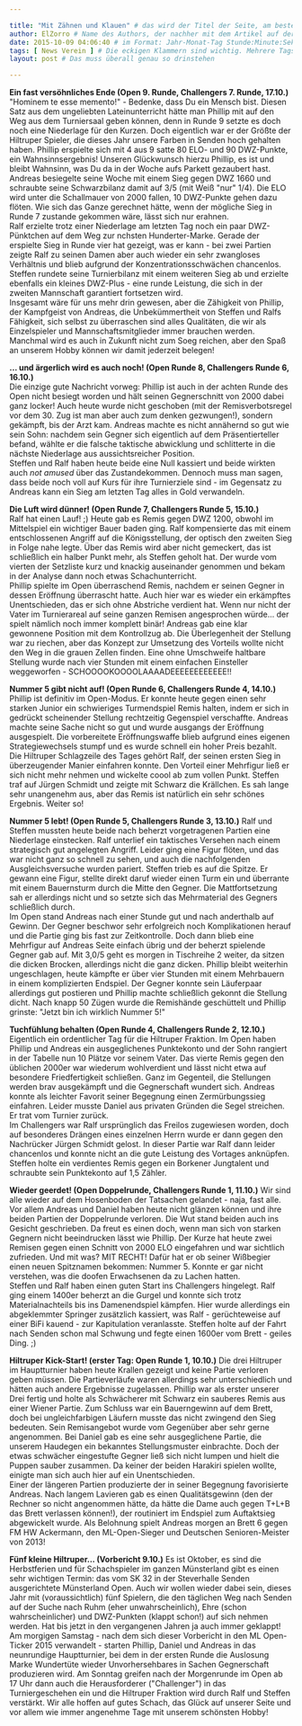 ```yaml
---

title: "Mit Zähnen und Klauen" # das wird der Titel der Seite, am besten in Anführungszeichen (z.B. wenn er Sonderzeichen enthält)
author: ElZorro # Name des Authors, der nachher mit dem Artikel auf der Seite angezeigt wird; das ist unabhängig vom github-Benutzernamen
date: 2015-10-09 04:06:40 # im Format: Jahr-Monat-Tag Stunde:Minute:Sekunde, die Uhrzeit ist optional
tags: [ News Verein ] # Die eckigen Klammern sind wichtig. Mehrere Tags werden durch Kommas separiert
layout: post # Das muss überall genau so drinstehen

---
```

**Ein fast versöhnliches Ende (Open 9. Runde, Challengers 7. Runde, 17.10.)**
  "Hominem te esse memento!" - Bedenke, dass Du ein Mensch bist. Diesen Satz aus dem ungeliebten Lateinunterricht hätte man Phillip mit auf den Weg aus dem Turniersaal geben können, denn in Runde 9 setzte es doch noch eine Niederlage für den Kurzen. Doch eigentlich war er der Größte der Hiltruper Spieler, die dieses Jahr unsere Farben in Senden hoch gehalten haben. Phillip erspielte sich mit 4 aus 9 satte 80 ELO- und 90 DWZ-Punkte, ein Wahnsinnsergebnis! Unseren Glückwunsch hierzu Phillip, es ist und bleibt Wahnsinn, was Du da in der Woche aufs Parkett gezaubert hast. Andreas besiegelte seine Woche mit einem Sieg gegen DWZ 1660 und schraubte seine Schwarzbilanz damit auf 3/5 (mit Weiß "nur" 1/4). Die ELO wird unter die Schallmauer von 2000 fallen, 10 DWZ-Punkte gehen dazu flöten. Wie sich das Ganze gerechnet hätte, wenn der mögliche Sieg in Runde 7 zustande gekommen wäre, lässt sich nur erahnen.  
  Ralf erzielte trotz einer Niederlage am letzten Tag noch ein paar DWZ-Pünktchen auf dem Weg zur nchsten Hunderter-Marke. Gerade der erspielte Sieg in Runde vier hat gezeigt, was er kann - bei zwei Partien zeigte Ralf zu seinen Damen aber auch wieder ein sehr zwangloses Verhältnis und blieb aufgrund der Konzentrationsschwächen chancenlos. Steffen rundete seine Turnierbilanz mit einem weiteren Sieg ab und erzielte ebenfalls ein kleines DWZ-Plus - eine runde Leistung, die sich in der zweiten Mannschaft garantiert fortsetzen wird.  
  Insgesamt wäre für uns mehr drin gewesen, aber die Zähigkeit von Phillip, der Kampfgeist von Andreas, die Unbekümmertheit von Steffen und Ralfs Fähigkeit, sich selbst zu überraschen sind alles Qualitäten, die wir als Einzelspieler und Mannschaftsmitglieder immer brauchen werden. Manchmal wird es auch in Zukunft nicht zum Soeg reichen, aber den Spaß an unserem Hobby können wir damit jederzeit belegen!

<!-- continue -->
**... und ärgerlich wird es auch noch! (Open Runde 8, Challengers Runde 6, 16.10.)**  
  Die einzige gute Nachricht vorweg: Phillip ist auch in der achten Runde des Open nicht besiegt worden und hält seinen Gegnerschnitt von 2000 dabei ganz locker! Auch heute wurde nicht geschoben (mit der Remisverbotsregel vor dem 30. Zug ist man aber auch zum denken gezwungen!), sondern gekämpft, bis der Arzt kam. Andreas machte es nicht annähernd so gut wie sein Sohn: nachdem sein Gegner sich eigentlich auf dem Präsentierteller befand, wählte er die falsche taktische abwicklung und schlitterte in die nächste Niederlage aus aussichtsreicher Position.  
  Steffen und Ralf haben heute beide eine Null kassiert und beide wirkten auch *not amused* über das Zustandekommen. Dennoch muss man sagen, dass beide noch voll auf Kurs für ihre Turnierziele sind - im Gegensatz zu Andreas kann ein Sieg am letzten Tag alles in Gold verwandeln.


**Die Luft wird dünner! (Open Runde 7, Challengers Runde 5, 15.10.)**  
  Ralf hat einen Lauf! ;) Heute gab es Remis gegen DWZ 1200, obwohl im Mittelspiel ein wichtiger Bauer baden ging. Ralf kompensierte das mit einem entschlossenen Angriff auf die Königsstellung, der optisch den zweiten Sieg in Folge nahe legte. Über das Remis wird aber nicht gemeckert, das ist schließlich ein halber Punkt mehr, als Steffen geholt hat. Der wurde vom vierten der Setzliste kurz und knackig auseinander genommen und bekam in der Analyse dann noch etwas Schachunterricht.  
  Phillip spielte im Open überraschend Remis, nachdem er seinen Gegner in dessen Eröffnung überrascht hatte. Auch hier war es wieder ein erkämpftes Unentschieden, das er sich ohne Abstriche verdient hat. Wenn nur nicht der Vater im Turnierareal auf seine ganzen Remisen angesprochen würde... der spielt nämlich noch immer komplett binär! Andreas gab eine klar gewonnene Position mit dem Kontrollzug ab. Die Überlegenheit der Stellung war zu riechen, aber das Konzept zur Umsetzung des Vorteils wollte nicht den Weg in die grauen Zellen finden. Eine ohne Umschweife haltbare Stellung wurde nach vier Stunden mit einem einfachen Einsteller weggeworfen - SCHOOOOKOOOOLAAAADEEEEEEEEEEEE!!

<!-- continue -->
**Nummer 5 gibt nicht auf! (Open Runde 6, Challengers Runde 4, 14.10.)**
  Phillip ist definitiv im Open-Modus. Er konnte heute gegen einen sehr starken Junior ein schwieriges Turmendspiel Remis halten, indem er sich in gedrückt scheinender Stellung rechtzeitig Gegenspiel verschaffte. Andreas machte seine Sache nicht so gut und wurde ausgangs der Eröffnung ausgespielt. Die vorbereitete Eröffnungswaffe blieb aufgrund eines eigenen Strategiewechsels stumpf und es wurde schnell ein hoher Preis bezahlt.  
  Die Hiltruper Schlagzeile des Tages gehört Ralf, der seinen ersten Sieg in überzeugender Manier einfahren konnte. Den Vorteil einer Mehrfigur ließ er sich nicht mehr nehmen und wickelte coool ab zum vollen Punkt. Steffen traf auf Jürgen Schmidt und zeigte mit Schwarz die Krällchen. Es sah lange sehr unangenehm aus, aber das Remis ist natürlich ein sehr schönes Ergebnis. Weiter so!


**Nummer 5 lebt! (Open Runde 5, Challengers Runde 3, 13.10.)**
  Ralf und Steffen mussten heute beide nach beherzt vorgetragenen Partien eine Niederlage einstecken. Ralf unterlief ein taktisches Versehen nach einem strategisch gut angelegten Angriff. Leider ging eine Figur flöten, und das war nicht ganz so schnell zu sehen, und auch die nachfolgenden Ausgleichsversuche wurden pariert. Steffen trieb es auf die Spitze. Er gewann eine Figur, stellte direkt daruf wieder einen Turm ein und überrante mit einem Bauernsturm durch die Mitte den Gegner. Die Mattfortsetzung sah er allerdings nicht und so setzte sich das Mehrmaterial des Gegners schließlich durch.  
  Im Open stand Andreas nach einer Stunde gut und nach anderthalb auf Gewinn. Der Gegner beschwor sehr erfolgreich noch Komplikationen herauf und die Partie ging bis fast zur Zeitkontrolle. Doch dann blieb eine Mehrfigur auf Andreas Seite einfach übrig und der beherzt spielende Gegner gab auf. Mit 3,0/5 geht es morgen in Tischreihe 2 weiter, da sitzen die dicken Brocken, allerdings nicht die ganz dicken. Phillip bleibt weiterhin ungeschlagen, heute kämpfte er über vier Stunden mit einem Mehrbauern in einem komplizierten Endspiel. Der Gegner konnte sein Läuferpaar allerdings gut postieren und Phillip machte schließlich gekonnt die Stellung dicht. Nach knapp 50 Zügen wurde die Remishände geschüttelt und Phillip grinste: "Jetzt bin ich wirklich Nummer 5!"

**Tuchfühlung behalten (Open Runde 4, Challengers Runde 2, 12.10.)**
  Eigentlich ein ordentlicher Tag für die Hiltruper Fraktion. Im Open haben Phillip und Andreas ein ausgeglichenes Punktekonto und der Sohn rangiert in der Tabelle nun 10 Plätze vor seinem Vater. Das vierte Remis gegen den üblichen 2000er war wiederum wohlverdient und lässt nicht etwa auf besondere Friedfertigkeit schließen. Ganz im Gegenteil, die Stellungen werden brav ausgekämpft und die Gegnerschaft wundert sich. Andreas konnte als leichter Favorit seiner Begegnung einen Zermürbungssieg einfahren. Leider musste Daniel aus privaten Gründen die Segel streichen. Er trat vom Turnier zurück.  
  Im Challengers war Ralf ursprünglich das Freilos zugewiesen worden, doch auf besonderes Drängen eines einzelnen Herrn wurde er dann gegen den Nachrücker Jürgen Schmidt gelost. In dieser Partie war Ralf dann leider chancenlos und konnte nicht an die gute Leistung des Vortages anknüpfen. Steffen holte ein verdientes Remis gegen ein Borkener Jungtalent und schraubte sein Punktekonto auf 1,5 Zähler.


**Wieder geerdet! (Open Doppelrunde, Challengers Runde 1, 11.10.)**
  Wir sind alle wieder auf dem Hosenboden der Tatsachen gelandet - naja, fast alle. Vor allem Andreas und Daniel haben heute nicht glänzen können und ihre beiden Partien der Doppelrunde verloren. Die Wut stand beiden auch ins Gesicht geschrieben. Da freut es einen doch, wenn man sich von starken Gegnern nicht beeindrucken lässt wie Phillip. Der Kurze hat heute zwei Remisen gegen einen Schnitt von 2000 ELO eingefahren und war sichtlich zufrieden. Und mit was? MIT RECHT! Dafür hat er ob seiner Wißbegier einen neuen Spitznamen bekommen: Nummer 5. Konnte er gar nicht verstehen, was die doofen Erwachsenen da zu Lachen hatten.  
  Steffen und Ralf haben einen guten Start ins Challengers hingelegt. Ralf ging einem 1400er beherzt an die Gurgel und konnte sich trotz Materialnachteils bis ins Damenendspiel kämpfen. Hier wurde allerdings ein abgeklemmter Springer zusätzlich kassiert, was Ralf - gerüchteweise auf einer BiFi kauend - zur Kapitulation veranlasste. Steffen holte auf der Fahrt nach Senden schon mal Schwung und fegte einen 1600er vom Brett - geiles Ding. ;)


**Hiltruper Kick-Start! (erster Tag: Open Runde 1, 10.10.)**
  Die drei Hiltruper im Hauptturnier haben heute Krallen gezeigt und keine Partie verloren geben müssen. Die Partieverläufe waren allerdings sehr unterschiedlich und hätten auch andere Ergebnisse zugelassen. Phillip war als erster unserer Drei fertig und holte als Schwächerer mit Schwarz ein sauberes Remis aus einer Wiener Partie. Zum Schluss war ein Bauerngewinn auf dem Brett, doch bei ungleichfarbigen Läufern musste das nicht zwingend den Sieg bedeuten. Sein Remisangebot wurde vom Gegenüber aber sehr gerne angenommen.  Bei Daniel gab es eine sehr ausgeglichene Partie, die unserem Haudegen ein bekanntes Stellungsmuster einbrachte. Doch der etwas schwächer eingestufte Gegner ließ sich nicht lumpen und hielt die Puppen sauber zusammen. Da keiner der beiden Harakiri spielen wollte, einigte man sich auch hier auf ein Unentschieden.  
  Einer der längeren Partien produzierte der in seiner Begegnung favorisierte Andreas. Nach langem Lavieren gab es einen Qualitätsgewinn (den der Rechner so nicht angenommen hätte, da hätte die Dame auch gegen T+L+B das Brett verlassen können!), der routiniert im Endspiel zum Auftaktsieg abgewickelt wurde. Als Belohnung spielt Andreas morgen an Brett 6 gegen FM HW Ackermann, den ML-Open-Sieger und Deutschen Senioren-Meister von 2013!


**Fünf kleine Hiltruper... (Vorbericht 9.10.)**
  Es ist Oktober, es sind die Herbstferien und für Schachspieler im ganzen Münsterland gibt es einen sehr wichtigen Termin: das vom SK 32 in der Steverhalle Senden ausgerichtete Münsterland Open. Auch wir wollen wieder dabei sein, dieses Jahr mit (voraussichtlich) fünf Spielern, die den täglichen Weg nach Senden auf der Suche nach Ruhm (eher unwahrscheinlich), Ehre (schon wahrscheinlicher) und DWZ-Punkten (klappt schon!) auf sich nehmen werden. Hat bis jetzt in den vergangenen Jahren ja auch immer geklappt!  Am morgigen Samstag - nach dem sich dieser Vorbericht in den ML Open-Ticker 2015 verwandelt - starten Phillip, Daniel und Andreas in das neunrundige Hauptturnier, bei dem in der ersten Runde die Auslosung Marke Wundertüte wieder Unvorhersehbares in Sachen Gegnerschaft produzieren wird. Am Sonntag greifen nach der Morgenrunde im Open ab 17 Uhr dann auch die Herausforderer ("Challenger") in das Turniergeschehen ein und die Hiltruper Fraktion wird durch Ralf und Steffen verstärkt. Wir alle hoffen auf gutes Schach, das Glück auf unserer Seite und vor allem wie immer angenehme Tage mit unserem schönsten Hobby!
